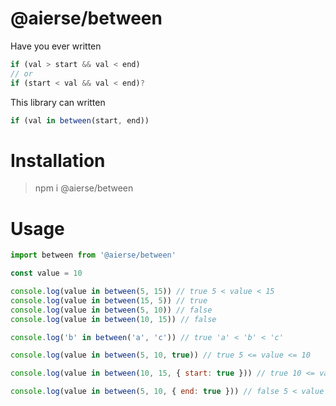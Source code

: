 # @aierse/between

Have you ever written

```js
if (val > start && val < end)
// or
if (start < val && val < end)?
```

This library can written

```js
if (val in between(start, end))
```

# Installation

> npm i @aierse/between

# Usage

```js
import between from '@aierse/between'

const value = 10

console.log(value in between(5, 15)) // true 5 < value < 15
console.log(value in between(15, 5)) // true
console.log(value in between(5, 10)) // false
console.log(value in between(10, 15)) // false

console.log('b' in between('a', 'c')) // true 'a' < 'b' < 'c'

console.log(value in between(5, 10, true)) // true 5 <= value <= 10

console.log(value in between(10, 15, { start: true })) // true 10 <= value < 15

console.log(value in between(5, 10, { end: true })) // false 5 < value <= 10
```
